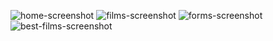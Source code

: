 ![home-screenshot](home.png)
![films-screenshot](films.png)
![forms-screenshot](forms.png)
![best-films-screenshot](best-films.png)
